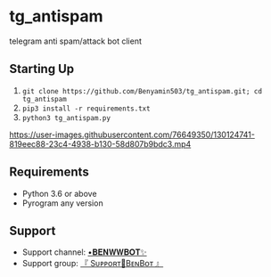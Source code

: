 # tg_antispam #

telegram anti spam/attack bot client

## Starting Up ##

1. `git clone https://github.com/Benyamin503/tg_antispam.git; cd tg_antispam`
2. `pip3 install -r requirements.txt`
3. `python3 tg_antispam.py`



https://user-images.githubusercontent.com/76649350/130124741-819eec88-23c4-4938-b130-58d807b9bdc3.mp4



## Requirements ##
- Python 3.6 or above
- Pyrogram any version

## Support ##
- Support channel: [•𝐁𝐄𝐍𝐖𝐖𝐁𝐎𝐓✨](https://t.me/BeniWWbot)
- Support group: [『 Sᴜᴩᴩᴏʀᴛ🍻BᴇɴBᴏᴛ 』](https://t.me/joinchat/Gr9E0bwsDgakDhLz)
